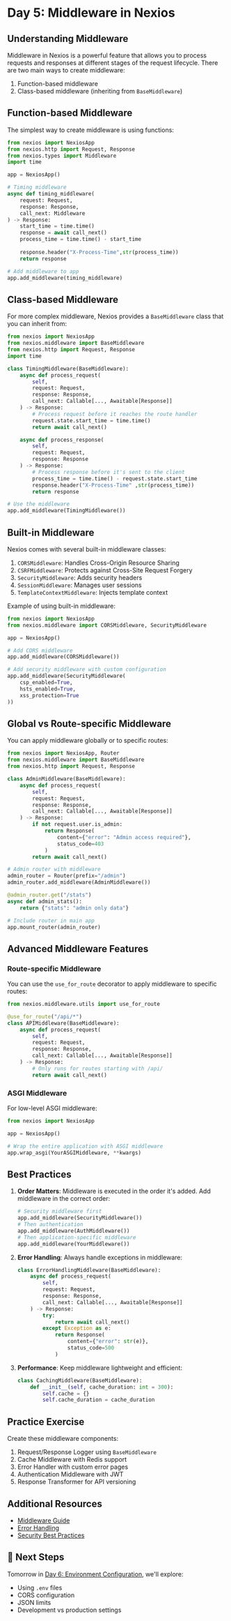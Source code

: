 # Day 5: Middleware in Nexios

## Understanding Middleware

Middleware in Nexios is a powerful feature that allows you to process requests and responses at different stages of the request lifecycle. There are two main ways to create middleware:

1. Function-based middleware
2. Class-based middleware (inheriting from `BaseMiddleware`)

## Function-based Middleware

The simplest way to create middleware is using functions:

```python
from nexios import NexiosApp
from nexios.http import Request, Response
from nexios.types import Middleware
import time

app = NexiosApp()

# Timing middleware
async def timing_middleware(
    request: Request,
    response: Response,
    call_next: Middleware
) -> Response:
    start_time = time.time()
    response = await call_next()
    process_time = time.time() - start_time
    
    response.header("X-Process-Time",str(process_time))
    return response

# Add middleware to app
app.add_middleware(timing_middleware)
```

## Class-based Middleware

For more complex middleware, Nexios provides a `BaseMiddleware` class that you can inherit from:

```python
from nexios import NexiosApp
from nexios.middleware import BaseMiddleware
from nexios.http import Request, Response
import time

class TimingMiddleware(BaseMiddleware):
    async def process_request(
        self,
        request: Request,
        response: Response,
        call_next: Callable[..., Awaitable[Response]]
    ) -> Response:
        # Process request before it reaches the route handler
        request.state.start_time = time.time()
        return await call_next()

    async def process_response(
        self,
        request: Request,
        response: Response
    ) -> Response:
        # Process response before it's sent to the client
        process_time = time.time() - request.state.start_time
        response.header("X-Process-Time" ,str(process_time))
        return response

# Use the middleware
app.add_middleware(TimingMiddleware())
```

## Built-in Middleware

Nexios comes with several built-in middleware classes:

1. `CORSMiddleware`: Handles Cross-Origin Resource Sharing
2. `CSRFMiddleware`: Protects against Cross-Site Request Forgery
3. `SecurityMiddleware`: Adds security headers
4. `SessionMiddleware`: Manages user sessions
5. `TemplateContextMiddleware`: Injects template context

Example of using built-in middleware:

```python
from nexios import NexiosApp
from nexios.middleware import CORSMiddleware, SecurityMiddleware

app = NexiosApp()

# Add CORS middleware
app.add_middleware(CORSMiddleware())

# Add security middleware with custom configuration
app.add_middleware(SecurityMiddleware(
    csp_enabled=True,
    hsts_enabled=True,
    xss_protection=True
))
```

## Global vs Route-specific Middleware

You can apply middleware globally or to specific routes:

```python
from nexios import NexiosApp, Router
from nexios.middleware import BaseMiddleware
from nexios.http import Request, Response

class AdminMiddleware(BaseMiddleware):
    async def process_request(
        self,
        request: Request,
        response: Response,
        call_next: Callable[..., Awaitable[Response]]
    ) -> Response:
        if not request.user.is_admin:
            return Response(
                content={"error": "Admin access required"},
                status_code=403
            )
        return await call_next()

# Admin router with middleware
admin_router = Router(prefix="/admin")
admin_router.add_middleware(AdminMiddleware())

@admin_router.get("/stats")
async def admin_stats():
    return {"stats": "admin only data"}

# Include router in main app
app.mount_router(admin_router)
```

## Advanced Middleware Features

### Route-specific Middleware

You can use the `use_for_route` decorator to apply middleware to specific routes:

```python
from nexios.middleware.utils import use_for_route

@use_for_route("/api/*")
class APIMiddleware(BaseMiddleware):
    async def process_request(
        self,
        request: Request,
        response: Response,
        call_next: Callable[..., Awaitable[Response]]
    ) -> Response:
        # Only runs for routes starting with /api/
        return await call_next()
```

### ASGI Middleware

For low-level ASGI middleware:

```python
from nexios import NexiosApp

app = NexiosApp()

# Wrap the entire application with ASGI middleware
app.wrap_asgi(YourASGIMiddleware, **kwargs)
```

## Best Practices

1. **Order Matters**: Middleware is executed in the order it's added. Add middleware in the correct order:
   ```python
   # Security middleware first
   app.add_middleware(SecurityMiddleware())
   # Then authentication
   app.add_middleware(AuthMiddleware())
   # Then application-specific middleware
   app.add_middleware(YourMiddleware())
   ```

2. **Error Handling**: Always handle exceptions in middleware:
   ```python
   class ErrorHandlingMiddleware(BaseMiddleware):
       async def process_request(
           self,
           request: Request,
           response: Response,
           call_next: Callable[..., Awaitable[Response]]
       ) -> Response:
           try:
               return await call_next()
           except Exception as e:
               return Response(
                   content={"error": str(e)},
                   status_code=500
               )
   ```

3. **Performance**: Keep middleware lightweight and efficient:
   ```python
   class CachingMiddleware(BaseMiddleware):
       def __init__(self, cache_duration: int = 300):
           self.cache = {}
           self.cache_duration = cache_duration
   ```

## Practice Exercise

Create these middleware components:

1. Request/Response Logger using `BaseMiddleware`
2. Cache Middleware with Redis support
3. Error Handler with custom error pages
4. Authentication Middleware with JWT
5. Response Transformer for API versioning

## Additional Resources
- [Middleware Guide](../../guide/middleware.md)
- [Error Handling](../../guide/error-handling.md)
- [Security Best Practices](../../guide/security.md)

## 🎯 Next Steps
Tomorrow in [Day 6: Environment Configuration](../day06/index.md), we'll explore:
- Using `.env` files
- CORS configuration
- JSON limits
- Development vs production settings